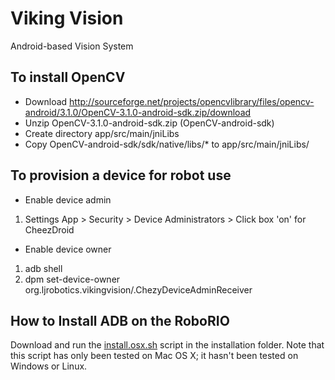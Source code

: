 # Viking Vision
Android-based Vision System

## To install OpenCV
* Download http://sourceforge.net/projects/opencvlibrary/files/opencv-android/3.1.0/OpenCV-3.1.0-android-sdk.zip/download
* Unzip OpenCV-3.1.0-android-sdk.zip (OpenCV-android-sdk)
* Create directory app/src/main/jniLibs
* Copy OpenCV-android-sdk/sdk/native/libs/* to app/src/main/jniLibs/

## To provision a device for robot use
* Enable device admin
1. Settings App > Security > Device Administrators > Click box 'on' for CheezDroid

* Enable device owner
1. adb shell
2. dpm set-device-owner org.ljrobotics.vikingvision/.ChezyDeviceAdminReceiver

## How to Install ADB on the RoboRIO

Download and run the [install.osx.sh](installation/install.osx.sh) script in the installation folder. Note that this script has only been tested on Mac OS X; it hasn't been tested on Windows or Linux.
